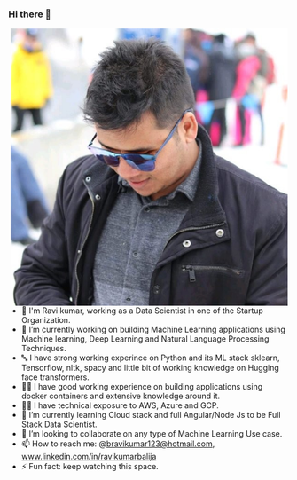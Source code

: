 ### Hi there 👋

<img src='1547058431229.jpeg' align='right' height='500px'>

- 🤠 I'm Ravi kumar, working as a Data Scientist in one of the Startup Organization.
- 🔭 I’m currently working on building Machine Learning applications using Machine learning, Deep Learning and Natural Language Processing Techniques.
- 🔤 I have strong working experince on Python and its ML stack sklearn, Tensorflow, nltk, spacy and little bit of working knowledge on Hugging face transformers.
- 🤾‍♂️ I have good working experience on building applications using docker containers and extensive knowledge around it.
- 👨‍💻 I have technical exposure to AWS, Azure and GCP.
- 🌱 I’m currently learning Cloud stack and full Angular/Node Js to be Full Stack Data Scientist.
- 👯 I’m looking to collaborate on any type of Machine Learning Use case.
- 📫 How to reach me: @bravikumar123@hotmail.com, www.linkedin.com/in/ravikumarbalija
- ⚡ Fun fact: keep watching this space.
